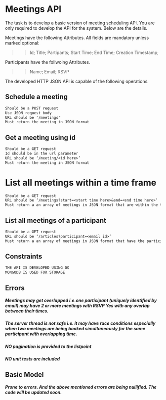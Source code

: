# Meetings API

The task is to develop a basic version of meeting scheduling API. You are only required to develop the API for the system. Below are the details.

Meetings have the following Attributes. All fields are mandatory unless marked optional:

>>Id;
>>Title;
>>Partipants;
>>Start Time;
>>End Time;
>>Creation Timestamp;

Participants have the follwoing Attributes.

>>Name;
>>Email;
>>RSVP

The developed HTTP JSON API is capable of the following operations.

## Schedule a meeting 
```txt
Should be a POST request
Use JSON request body
URL should be '/meetings'
Must return the meeting in JSON format
```

## Get a meeting using id
```txt
Should be a GET request
Id should be in the url parameter
URL should be ‘/meeting/<id here>’
Must return the meeting in JSON format
```
# List all meetings within a time frame
```txt
Should be a GET request
URL should be ‘/meetings?start=<start time here>&end=<end time here>’
Must return a an array of meetings in JSON format that are within the time range
```

## List all meetings of a participant
```txt
Should be a GET request
URL should be ‘/articles?participant=<email id>’
Must return a an array of meetings in JSON format that have the participant received in the email within the time range
```

## Constraints
```txt
THE API IS DEVELOPED USING GO
MONGODB IS USED FOR STORAGE
```


## Errors 

##### Meetings may get overlapped i.e.one participant (uniquely identified by email) may have 2 or more meetings with RSVP Yes with any overlap between their times.

##### The server thread is not safe i.e. it may have race conditions especially when two meetings are being booked simultaneously for the same participant with overlapping time.

##### NO pagination is provided to the listpoint

##### NO unit tests are included

## Basic Model

##### Prone to errors. And the above mentioned errors are being nullified. The code will be updated soon. 

